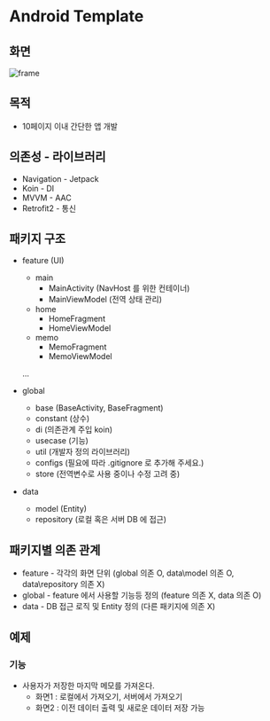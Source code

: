 # Android Template

## 화면

![frame](https://user-images.githubusercontent.com/35232655/146656387-e59ca9dc-6463-4308-a99b-0475d613571f.jpg)

## 목적

- 10페이지 이내 간단한 앱 개발

## 의존성 - 라이브러리

- Navigation - Jetpack
- Koin - DI
- MVVM - AAC
- Retrofit2 - 통신

## 패키지 구조

- feature (UI)
    - main
        - MainActivity (NavHost 를 위한 컨테이너)
        - MainViewModel (전역 상태 관리)
    - home
        - HomeFragment
        - HomeViewModel
    - memo
        - MemoFragment
        - MemoViewModel
    
    ...
    
- global
    - base (BaseActivity, BaseFragment)
    - constant (상수)
    - di (의존관계 주입 koin)
    - usecase (기능)
    - util (개발자 정의 라이브러리)
    - configs (필요에 따라 .gitignore 로 추가해 주세요.)
    - store (전역변수로 사용 중이나 수정 고려 중)
- data
    - model (Entity)
    - repository (로컬 혹은 서버 DB 에 접근)

## 패키지별 의존 관계

- feature - 각각의 화면 단위 (global 의존 O, data\model 의존 O, data\repository 의존 X)
- global - feature 에서 사용할 기능등 정의 (feature 의존 X, data 의존 O)
- data - DB 접근 로직 및 Entity 정의 (다른 패키지에 의존 X)

## 예제

### 기능

- 사용자가 저장한 마지막 메모를 가져온다.
    - 화면1 : 로컬에서 가져오기, 서버에서 가져오기
    - 화면2 : 이전 데이터 출력 및 새로운 데이터 저장 가능
